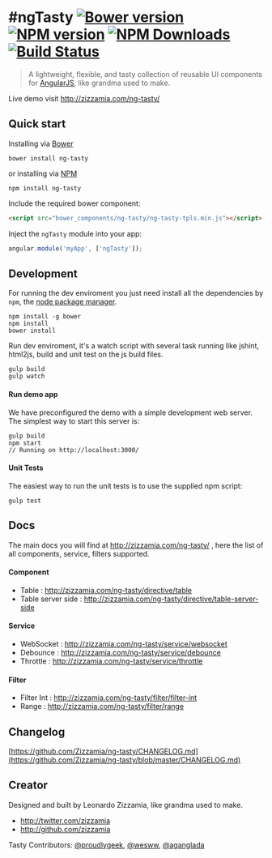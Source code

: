 # #ngTasty [![Bower version](https://badge.fury.io/bo/ng-tasty.svg)](https://github.com/Zizzamia/bower-ng-tasty) [![NPM version](https://badge.fury.io/js/ng-tasty.svg)](https://www.npmjs.org/package/ng-tasty) [![NPM Downloads](http://img.shields.io/npm/dm/ng-tasty.svg)](https://www.npmjs.org/package/ng-tasty) [![Build Status](https://secure.travis-ci.org/Zizzamia/ng-tasty.svg)](https://travis-ci.org/Zizzamia/ng-tasty)
> A lightweight, flexible, and tasty collection of reusable UI components for [AngularJS](https://angularjs.org/), like grandma used to make.

Live demo visit http://zizzamia.com/ng-tasty/

## Quick start

Installing via [Bower](bower)
```
bower install ng-tasty
```
or installing via [NPM](npm)
```
npm install ng-tasty
```

Include the required bower component:
``` html
<script src="bower_components/ng-tasty/ng-tasty-tpls.min.js"></script>
```

Inject the `ngTasty` module into your app:
``` JavaScript
angular.module('myApp', ['ngTasty']);
```


## Development
For running the dev enviroment you just need install
all the dependencies by `npm`, the [node package manager][npm-site]. 

```
npm install -g bower
npm install
bower install
```

Run dev enviroment, it's a watch script with several task running
like jshint, html2js, build and unit test on the js build files.
```
gulp build
gulp watch
```

#### Run demo app

We have preconfigured the demo with a simple development web server.  
The simplest way to start this server is:

```
gulp build
npm start
// Running on http://localhost:3000/
```

#### Unit Tests

The easiest way to run the unit tests is to use the supplied npm script:

```
gulp test
```

## Docs

The main docs you will find at http://zizzamia.com/ng-tasty/ , here the list of all components, service,
filters supported.

#### Component

- Table : http://zizzamia.com/ng-tasty/directive/table
- Table server side : http://zizzamia.com/ng-tasty/directive/table-server-side

#### Service

- WebSocket : http://zizzamia.com/ng-tasty/service/websocket
- Debounce : http://zizzamia.com/ng-tasty/service/debounce
- Throttle : http://zizzamia.com/ng-tasty/service/throttle

#### Filter

- Filter Int : http://zizzamia.com/ng-tasty/filter/filter-int
- Range : http://zizzamia.com/ng-tasty/filter/range

## Changelog

[https://github.com/Zizzamia/ng-tasty/CHANGELOG.md](https://github.com/Zizzamia/ng-tasty/blob/master/CHANGELOG.md)


## Creator

Designed and built by Leonardo Zizzamia, like grandma used to make.

- <http://twitter.com/zizzamia>
- <http://github.com/zizzamia>

Tasty Contributors: [@proudlygeek](https://twitter.com/proudlygeek), [@wesww](https://twitter.com/w3sw), [@aganglada](https://twitter.com/aganglada)

[bower]: https://github.com/Zizzamia/bower-ng-tasty
[bower-badge]: https://badge.fury.io/bo/ng-tasty.svg
[npm-site]: https://www.npmjs.org/
[npm]: https://www.npmjs.org/package/ng-tasty
[npm-badge]: https://badge.fury.io/js/ng-tasty.svg
[npm-downloads]: http://img.shields.io/npm/dm/ng-tasty.svg
[travis]: https://travis-ci.org/Zizzamia/ng-tasty
[travis-badge]: https://secure.travis-ci.org/Zizzamia/ng-tasty.svg
